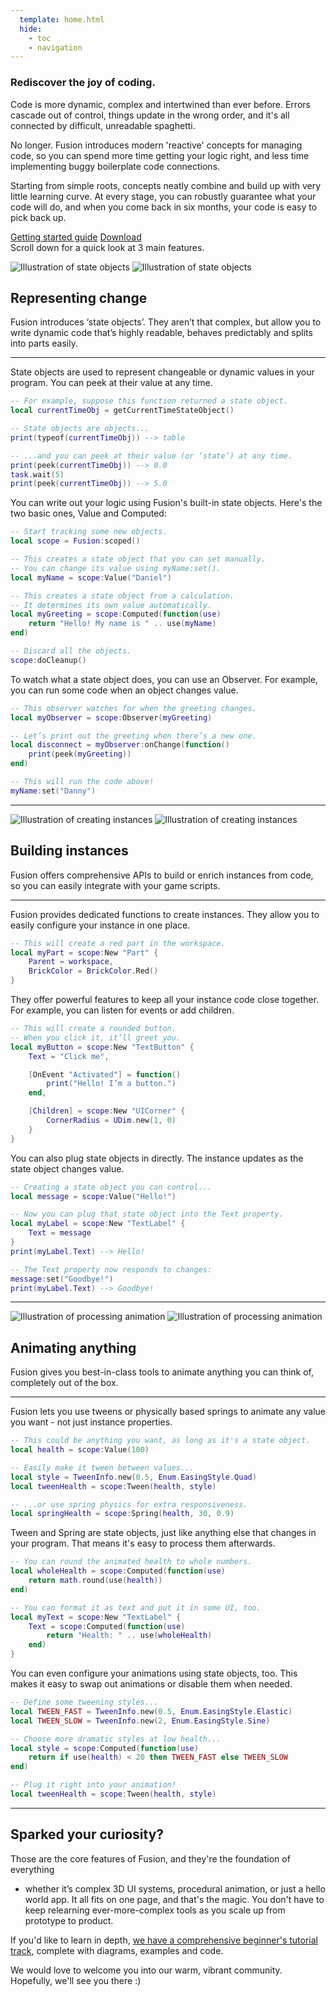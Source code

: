 ```yaml
---
  template: home.html
  hide:
    - toc
    - navigation
---
```


<div id="fusiondoc-home" markdown>
<section id="fusiondoc-home-main">
<section id="fusiondoc-home-main-inner">
<h1>Rediscover the joy of coding.</h1>
<p>
Code is more dynamic, complex and intertwined than ever before. Errors cascade
out of control, things update in the wrong order, and it's all connected by
difficult, unreadable spaghetti.
</p>
<p>
No longer. Fusion introduces modern 'reactive' concepts for managing code, so
you can spend more time getting your logic right, and less time implementing
buggy boilerplate code connections.
</p>
<p>
Starting from simple roots, concepts neatly combine and build up with very little
learning curve. At every stage, you can robustly guarantee what your code will
do, and when you come back in six months, your code is easy to pick back up.
</p>
<nav>
<a href="./tutorials">Getting started guide</a>
<a href="https://github.com/Elttob/Fusion/releases">Download</a>
</nav>
</section>
</section>

<aside id="fusiondoc-home-scroll">
Scroll down for a quick look at 3 main features.
</aside>

<section id="fusiondoc-home-belowfold" markdown>

![Illustration of state objects](assets/home/State-Light.svg#only-light)
![Illustration of state objects](assets/home/State-Dark.svg#only-dark)

<h2 class="first">Representing change</h2>

Fusion introduces ‘state objects’. They aren’t that complex, but allow you
to write dynamic code that’s highly readable, behaves predictably and splits
into parts easily.

-----

State objects are used to represent changeable or dynamic values in your
program. You can peek at their value at any time.

```Lua
-- For example, suppose this function returned a state object.
local currentTimeObj = getCurrentTimeStateObject()

-- State objects are objects...
print(typeof(currentTimeObj)) --> table

-- ...and you can peek at their value (or ‘state’) at any time.
print(peek(currentTimeObj)) --> 0.0
task.wait(5)
print(peek(currentTimeObj)) --> 5.0
```

You can write out your logic using Fusion's built-in state objects.
Here's the two basic ones, Value and Computed:

```Lua
-- Start tracking some new objects.
local scope = Fusion:scoped()

-- This creates a state object that you can set manually.
-- You can change its value using myName:set().
local myName = scope:Value("Daniel")

-- This creates a state object from a calculation.
-- It determines its own value automatically.
local myGreeting = scope:Computed(function(use)
	return "Hello! My name is " .. use(myName)
end)

-- Discard all the objects.
scope:doCleanup()
```

To watch what a state object does, you can use an Observer.
For example, you can run some code when an object changes value.

```Lua
-- This observer watches for when the greeting changes.
local myObserver = scope:Observer(myGreeting)

-- Let’s print out the greeting when there’s a new one.
local disconnect = myObserver:onChange(function()
	print(peek(myGreeting))
end)

-- This will run the code above!
myName:set("Danny")
```

-----

![Illustration of creating instances](assets/home/Instances-Light.svg#only-light)
![Illustration of creating instances](assets/home/Instances-Dark.svg#only-dark)

<h2 class="second">Building instances</h2>

Fusion offers comprehensive APIs to build or enrich instances from code, so
you can easily integrate with your game scripts.

-----

Fusion provides dedicated functions to create instances. They allow you to
easily configure your instance in one place.

```Lua
-- This will create a red part in the workspace.
local myPart = scope:New "Part" {
	Parent = workspace,
	BrickColor = BrickColor.Red()
}
```

They offer powerful features to keep all your instance code close together. For
example, you can listen for events or add children.

```Lua
-- This will create a rounded button.
-- When you click it, it’ll greet you.
local myButton = scope:New "TextButton" {
	Text = "Click me",

	[OnEvent "Activated"] = function()
		print("Hello! I’m a button.")
	end,

	[Children] = scope:New "UICorner" {
		CornerRadius = UDim.new(1, 0)
	}
}
```

You can also plug state objects in directly. The instance updates as the state
object changes value.

```Lua
-- Creating a state object you can control...
local message = scope:Value("Hello!")

-- Now you can plug that state object into the Text property.
local myLabel = scope:New "TextLabel" {
	Text = message
}
print(myLabel.Text) --> Hello!

-- The Text property now responds to changes:
message:set("Goodbye!")
print(myLabel.Text) --> Goodbye!
```

-----

![Illustration of processing animation](assets/home/Animation-Light.svg#only-light)
![Illustration of processing animation](assets/home/Animation-Dark.svg#only-dark)

<h2 class="third">Animating anything</h2>

Fusion gives you best-in-class tools to animate anything you can think of,
completely out of the box.

-----

Fusion lets you use tweens or physically based springs to animate any value you
want - not just instance properties.

```Lua
-- This could be anything you want, as long as it's a state object.
local health = scope:Value(100)

-- Easily make it tween between values...
local style = TweenInfo.new(0.5, Enum.EasingStyle.Quad)
local tweenHealth = scope:Tween(health, style)

-- ...or use spring physics for extra responsiveness.
local springHealth = scope:Spring(health, 30, 0.9)
```

Tween and Spring are state objects, just like anything else that changes in
your program. That means it's easy to process them afterwards.

```Lua
-- You can round the animated health to whole numbers.
local wholeHealth = scope:Computed(function(use)
	return math.round(use(health))
end)

-- You can format it as text and put it in some UI, too.
local myText = scope:New "TextLabel" {
	Text = scope:Computed(function(use)
		return "Health: " .. use(wholeHealth)
	end)
}
```

You can even configure your animations using state objects, too. This makes it
easy to swap out animations or disable them when needed.

```Lua
-- Define some tweening styles...
local TWEEN_FAST = TweenInfo.new(0.5, Enum.EasingStyle.Elastic)
local TWEEN_SLOW = TweenInfo.new(2, Enum.EasingStyle.Sine)

-- Choose more dramatic styles at low health...
local style = scope:Computed(function(use)
	return if use(health) < 20 then TWEEN_FAST else TWEEN_SLOW
end)

-- Plug it right into your animation!
local tweenHealth = scope:Tween(health, style)
```

-----

## Sparked your curiosity?

Those are the core features of Fusion, and they're the foundation of everything
- whether it’s complex 3D UI systems, procedural animation, or just a hello
world app. It all fits on one page, and that's the magic. You don't have to keep
relearning ever-more-complex tools as you scale up from prototype to product.

If you'd like to learn in depth, <a href="./tutorials">we have a comprehensive
beginner's tutorial track</a>, complete with diagrams, examples and code.

We would love to welcome you into our warm, vibrant community. Hopefully, we'll
see you there :)

</section>
</div>